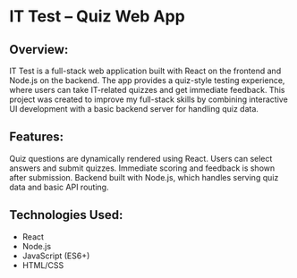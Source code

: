 # IT Test – Quiz Web App

## Overview:
IT Test is a full-stack web application built with React on the frontend and Node.js on the backend. The app provides a quiz-style testing experience, where users can take IT-related quizzes and get immediate feedback. This project was created to improve my full-stack skills by combining interactive UI development with a basic backend server for handling quiz data.


## Features:
Quiz questions are dynamically rendered using React.
Users can select answers and submit quizzes.
Immediate scoring and feedback is shown after submission.
Backend built with Node.js, which handles serving quiz data and basic API routing.

## Technologies Used:
- React
- Node.js
- JavaScript (ES6+)
- HTML/CSS
